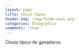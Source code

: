 ```yaml
---
layout: page
title: Chozo Tapao
header-img: /img/fondo-azul.png
categories: Etnográfico
comments: 'true'
---
```



Chozo típico de ganaderos.

<div class="photo-gallery">
<ul>
</ul>
</div>
